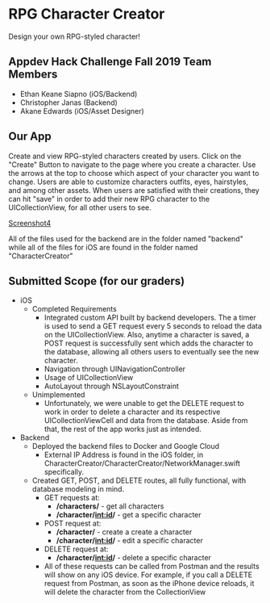 # RPG Character Creator
Design your own RPG-styled character!

## Appdev Hack Challenge Fall 2019 Team Members
* Ethan Keane Siapno (iOS/Backend)
* Christopher Janas (Backend)
* Akane Edwards (iOS/Asset Designer)

## Our App
Create and view RPG-styled characters created by users. Click on the "Create" Button to navigate to the page where you create a character. Use the arrows at the top to choose which aspect of your character you want to change. Users are able to customize characters outfits, eyes, hairstyles, and among other assets. When users are satisfied with their creations, they can hit "save" in order to add their new RPG character to the UICollectionView, for all other users to see.


[Screenshot4](https://i.imgur.com/kEZKf0r.png)


All of the files used for the backend are in the folder named "backend" while all of the files for iOS are found in the folder named "CharacterCreator"

## Submitted Scope (for our graders)
* iOS
    * Completed Requirements
        * Integrated custom API built by backend developers. The a timer is used to send a GET request every 5 seconds to reload the data on the UICollectionView. Also, anytime a character is saved, a POST request is successfully sent which adds the character to the database, allowing all others users to eventually see the new character.
        * Navigation through UINavigationController
        * Usage of UICollectionView
        * AutoLayout through NSLayoutConstraint
    * Unimplemented
        * Unfortunately, we were unable to get the DELETE request to work in order to delete a character and its respective UICollectionViewCell and data from the database. Aside from that, the rest of the app works just as intended.
* Backend
    * Deployed the backend files to Docker and Google Cloud
        * External IP Address is found in the iOS folder, in CharacterCreator/CharacterCreator/NetworkManager.swift specifically.
    * Created GET, POST, and DELETE routes, all fully functional, with database modeling in mind.
        * GET requests at:
            * **/characters/** - get all characters
            * **/character/<int:id>/** - get a specific character
        * POST request at:
            * **/character/** - create a create a character
            * **/character/<int:id>/** - edit a specific character
        * DELETE request at:
            * **/character/<int:id>/** - delete a specific character
        * All of these requests can be called from Postman and the results will show on any iOS device. For example, if you call a DELETE request from Postman, as soon as the iPhone device reloads, it will delete the character from the CollectionView 
            
